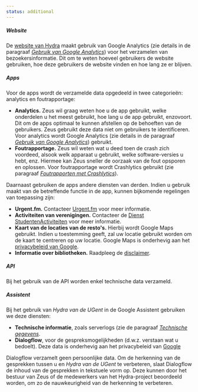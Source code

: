 ```yaml
---
status: additional
---
```


##### Website

De [website van Hydra](https://hydra.ugent.be) maakt gebruik van <span lang="en">Google Analytics</span> (zie details in de paragraaf [_Gebruik van <span lang="en">Google Analytics</span>_](#google-analytics)) voor het verzamelen van bezoekersinformatie. Dit om te weten hoeveel gebruikers de website gebruiken, hoe deze gebruikers de website vinden en hoe lang ze er blijven.

##### Apps

Voor de apps wordt de verzamelde data opgedeeld in twee categorieën: analytics en foutrapportage:

- <span lang="en">**Analytics.**</span> Zeus wil graag weten hoe u de app gebruikt, welke onderdelen u het meest gebruikt, hoe lang u de app gebruikt, enzovoort. Dit om de apps optimaal te kunnen afstellen op de behoeften van de gebruikers. Zeus gebruikt deze data niet om gebruikers te identificeren. Voor <span lang="en">analytics</span> wordt <span lang="en">Google Analytics</span> (zie details in de paragraaf [_Gebruik van <span lang="en">Google Analytics</span>_](#google-analytics)) gebruikt.
- **Foutrapportage.** Zeus wil weten wat u deed toen de crash zich voordeed, alsook welk apparaat u gebruikt, welke software-versies u hebt, enz. Hiermee kan Zeus sneller de oorzaak van de fout opsporen en oplossen. Voor foutrapportage wordt <span lang="en">Crashlytics</span> gebruikt (zie paragraaf [_Foutrapporten met <span lang="en">Crashlytics</span>_](#crashlytics)).

Daarnaast gebruiken de apps andere diensten van derden. Indien u gebruik maakt van de betreffende functie in de app, kunnen bijkomende regelingen van toepassing zijn:

- **Urgent.fm.** Contacteer [Urgent.fm](http://urgent.fm/wie-zijn-wij) voor meer informatie.
- **Activiteiten van verenigingen.**  Contacteer de [Dienst StudentenActiviteiten](https://dsa.ugent.be/contact/) voor meer informatie.
- **Kaart van de locaties van de resto's.** Hierbij wordt <span lang="en">Google Maps</span> gebruikt. Indien u toestemming geeft, zal uw locatie gebruikt worden om de kaart te centreren op uw locatie. <span lang="en">Google Maps</span> is onderhevig aan het [privacybeleid van Google](https://policies.google.com/privacy).
- **Informatie over bibliotheken.** Raadpleeg de [disclaimer](https://lib.ugent.be/nl/info/disclaimer).

##### API

Bij het gebruik van de API worden enkel technische data verzameld.

##### Assistent

Bij het gebruik van *Hydra van de UGent* in de Google Assistent gebruiken we deze diensten:

- **Technische informatie**, zoals serverlogs (zie de paragraaf [_Technische gegevens_](#technisch).
- **Dialogflow**, voor de gespreksmogelijkheden (d.w.z. verstaan wat u bedoelt). Deze data is onderhevig aan het privacybeleid van [Google](https://policies.google.com/privacy)

Dialogflow verzamelt geen persoonlijke data. Om de herkenning van de gesprekken tussen u en *Hydra van de UGent* te verbeteren, slaat Dialogflow de inhoud van de gesprekken in tekstuele vorm op. Deze kunnen door het bestuur van Zeus of de medewerkers van het Hydra-project beoordeeld worden, om zo de nauwkeurigheid van de herkenning te verbeteren.
